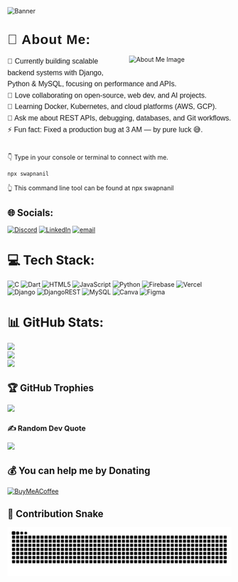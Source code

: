 ![Banner](https://raw.githubusercontent.com/swapnanil99/swapnanil99/main/banner.gif)

# <span style="font-family: Impact, Charcoal, sans-serif; font-size: 30px; letter-spacing: 1px;">💫 About Me:</span>
<img alt="About Me Image" width="230"
src="https://media.giphy.com/media/v1.Y2lkPWVjZjA1ZTQ3emlqajlrNDh1dTVhMGo2NXFsNDVzcDZxNWF2Y3d0MzhoY2N0ZTBmayZlcD12MV9naWZzX3NlYXJjaCZjdD1n/EQKtfl2Np0ME05furr/giphy.gif"
align="right" style="margin-left: 15px; margin-bottom: 10px;" />

<span style="font-family: 'Trebuchet MS', Helvetica, sans-serif; font-size: 16px; line-height: 1.6;">
🔭 Currently building scalable backend systems with Django, Python & MySQL, focusing on performance and APIs.<br>
🤝 Love collaborating on open-source, web dev, and AI projects.<br>
🌱 Learning Docker, Kubernetes, and cloud platforms (AWS, GCP).<br>
💬 Ask me about REST APIs, debugging, databases, and Git workflows.<br>
⚡ Fun fact: Fixed a production bug at 3 AM — by pure luck 😅.<br><br>
</span>

👇 Type in your console or terminal to connect with me.

```bash
npx swapnanil
``` 
👆 This command line tool can be found at npx swapnanil
## 🌐 Socials:
[![Discord](https://img.shields.io/badge/Discord-%237289DA.svg?logo=discord&logoColor=white)](https://discord.gg/swapnanil99) [![LinkedIn](https://img.shields.io/badge/LinkedIn-%230077B5.svg?logo=linkedin&logoColor=white)](https://linkedin.com/in/swapnanilmaity) [![email](https://img.shields.io/badge/Email-D14836?logo=gmail&logoColor=white)](mailto:swapnanilmaity99@gmail.com) 

# 💻 Tech Stack:
![C](https://img.shields.io/badge/c-%2300599C.svg?style=for-the-badge&logo=c&logoColor=white) ![Dart](https://img.shields.io/badge/dart-%230175C2.svg?style=for-the-badge&logo=dart&logoColor=white) ![HTML5](https://img.shields.io/badge/html5-%23E34F26.svg?style=for-the-badge&logo=html5&logoColor=white) ![JavaScript](https://img.shields.io/badge/javascript-%23323330.svg?style=for-the-badge&logo=javascript&logoColor=%23F7DF1E) ![Python](https://img.shields.io/badge/python-3670A0?style=for-the-badge&logo=python&logoColor=ffdd54) ![Firebase](https://img.shields.io/badge/firebase-%23039BE5.svg?style=for-the-badge&logo=firebase) ![Vercel](https://img.shields.io/badge/vercel-%23000000.svg?style=for-the-badge&logo=vercel&logoColor=white) ![Django](https://img.shields.io/badge/django-%23092E20.svg?style=for-the-badge&logo=django&logoColor=white) ![DjangoREST](https://img.shields.io/badge/DJANGO-REST-ff1709?style=for-the-badge&logo=django&logoColor=white&color=ff1709&labelColor=gray) ![MySQL](https://img.shields.io/badge/mysql-4479A1.svg?style=for-the-badge&logo=mysql&logoColor=white) ![Canva](https://img.shields.io/badge/Canva-%2300C4CC.svg?style=for-the-badge&logo=Canva&logoColor=white) ![Figma](https://img.shields.io/badge/figma-%23F24E1E.svg?style=for-the-badge&logo=figma&logoColor=white)
# 📊 GitHub Stats:
![](https://github-readme-stats.vercel.app/api?username=swapnanil99&theme=dark&hide_border=false&include_all_commits=true&count_private=true)<br/>
![](https://nirzak-streak-stats.vercel.app/?user=swapnanil99&theme=dark&hide_border=false)<br/>
![](https://github-readme-stats.vercel.app/api/top-langs/?username=swapnanil99&theme=dark&hide_border=false&include_all_commits=true&count_private=true&layout=compact)

## 🏆 GitHub Trophies
![](https://github-profile-trophy.vercel.app/?username=swapnanil99&theme=radical&no-frame=false&no-bg=true&margin-w=4)

### ✍️ Random Dev Quote
![](https://quotes-github-readme.vercel.app/api?type=horizontal&theme=radical)

  ## 💰 You can help me by Donating
  [![BuyMeACoffee](https://img.shields.io/badge/Buy%20Me%20a%20Coffee-ffdd00?style=for-the-badge&logo=buy-me-a-coffee&logoColor=black)](https://buymeacoffee.com/https://buymeacoffee.com/swapnanil99) 

## 🐍 Contribution Snake
![Snake animation](https://raw.githubusercontent.com/swapnanil99/swapnanil99/output/github-contribution-grid-snake.svg)



